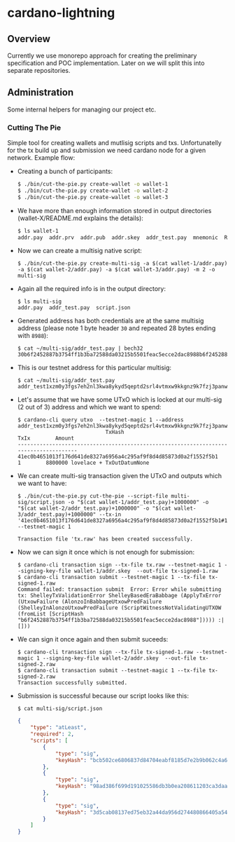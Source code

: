# cardano-lightning

## Overview

Currently we use monorepo approach for creating the preliminary specification and POC implementation. Later on we will split this into separate repositories.

## Administration

Some internal helpers for managing our project etc.

### Cutting The Pie

Simple tool for creating wallets and mutlisig scripts and txs. Unfortunatelly for the tx build up and submission we need cardano node for a given network. Example flow:

  *  Creating a bunch of participants:

      ```bash
      $ ./bin/cut-the-pie.py create-wallet -o wallet-1
      $ ./bin/cut-the-pie.py create-wallet -o wallet-2
      $ ./bin/cut-the-pie.py create-wallet -o wallet-3
      ```

  * We have more than enough information stored in output directories (wallet-X/README.md explains the details):

      ```bash
      $ ls wallet-1
      addr.pay  addr.prv  addr.pub  addr.skey  addr_test.pay  mnemonic  README.md  root.prv
      ```
  * Now we can create a multisig native script:
      ```
      $ ./bin/cut-the-pie.py create-multi-sig -a $(cat wallet-1/addr.pay) -a $(cat wallet-2/addr.pay) -a $(cat wallet-3/addr.pay) -m 2 -o multi-sig
      ```
  * Again all the required info is in the output directory:
      ```
      $ ls multi-sig
      addr.pay  addr_test.pay  script.json
      ```
  * Generated address has both credentials are at the same multisig address (please note 1 byte header `30` and repeated 28 bytes ending with `8988`):
      ```
      $ cat ~/multi-sig/addr_test.pay | bech32
      30b6f2452887b3754ff1b3ba72588da03215b5501feac5ecce2dac8988b6f2452887b3754ff1b3ba72588da03215b5501feac5ecce2dac8988
      ```
  * This is our testnet address for this particular multisig:
      ```
      $ cat ~/multi-sig/addr_test.pay
      addr_test1xzm0y3fgs7eh2nl3kwa8ykyd5qeptd2srl4vtmxw9kkgnz9k7fzj3panw48lrva6wfvgmgpjzk64q8l2chkvutdv3xyqfw2auw

      ```

  * Let's assume that we have some UTxO which is locked at our multi-sig (2 out of 3) address and which we want to spend:

      ```
      $ cardano-cli query utxo  --testnet-magic 1 --address addr_test1xzm0y3fgs7eh2nl3kwa8ykyd5qeptd2srl4vtmxw9kkgnz9k7fzj3panw48lrva6wfvgmgpjzk64q8l2chkvutdv3xyqfw2auw
                                  TxHash                                 TxIx        Amount
      --------------------------------------------------------------------------------------
      41ec0b4651013f176d641de8327a6956a4c295af9f8d4d85873d0a2f1552f5b1     1        8800000 lovelace + TxOutDatumNone
      ```
  * We can create multi-sig transaction given the UTxO and outputs which we want to have:

      ```
      $ ./bin/cut-the-pie.py cut-the-pie --script-file multi-sig/script.json -o "$(cat wallet-1/addr_test.pay)+1000000" -o "$(cat wallet-2/addr_test.pay)+1000000" -o "$(cat wallet-3/addr_test.pay)+1000000" --tx-in '41ec0b4651013f176d641de8327a6956a4c295af9f8d4d85873d0a2f1552f5b1#1' --testnet-magic 1

      Transaction file 'tx.raw' has been created successfully.
      ```
  * Now we can sign it once which is not enough for submission:

      ```
      $ cardano-cli transaction sign --tx-file tx.raw --testnet-magic 1 --signing-key-file wallet-1/addr.skey  --out-file tx-signed-1.raw
      $ cardano-cli transaction submit --testnet-magic 1 --tx-file tx-signed-1.raw
      Command failed: transaction submit  Error: Error while submitting tx: ShelleyTxValidationError ShelleyBasedEraBabbage (ApplyTxError (UtxowFailure (AlonzoInBabbageUtxowPredFailure (ShelleyInAlonzoUtxowPredFailure (ScriptWitnessNotValidatingUTXOW (fromList [ScriptHash "b6f2452887b3754ff1b3ba72588da03215b5501feac5ecce2dac8988"])))) :| []))
      ```
  * We can sign it once again and then submit suceeds:

      ```
      $ cardano-cli transaction sign --tx-file tx-signed-1.raw --testnet-magic 1 --signing-key-file wallet-2/addr.skey  --out-file tx-signed-2.raw
      $ cardano-cli transaction submit --testnet-magic 1 --tx-file tx-signed-2.raw
      Transaction successfully submitted.
      ```
  * Submission is successful because our script looks like this:

      ```$ cat multi-sig/script.json```
      ```json
      {
          "type": "atLeast",
          "required": 2,
          "scripts": [
              {
                  "type": "sig",
                  "keyHash": "bcb502ce6806837d84704eabf8185d7e2b9b062c4a637f8b01e569ba"
              },
              {
                  "type": "sig",
                  "keyHash": "98ad386f699d191025586db3b0ea208611203ca3daae8ad53cde4435"
              },
              {
                  "type": "sig",
                  "keyHash": "3d5cab08137ed75eb32a44da956d274480866405a54c77aa30960ecb"
              }
          ]
      }
      ```



